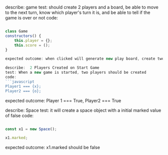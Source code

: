 describe: game
test: should create 2 players and a board, be able to move to the next turn, know which player's turn it is, and be able to tell if the game is over or not
code:
```javascript

class Game
constructors() {
    this.player = {};
    this.score = ();
}

expected outcome: when clicked will generate new play board, create two players, 

describe:  2 Players Created on Start Game
test: When a new game is started, two players should be created
code:  
```javascript
Player1 === {x};
Player2 === {o};
```
expected outcome:  Player 1 === True, Player2 === True

describe: Space
test: it will create a space object with a initial marked value of false
code:
```javascript

const x1 = new Space();

x1.marked;
```
expected outcome:
x1.marked should be false
